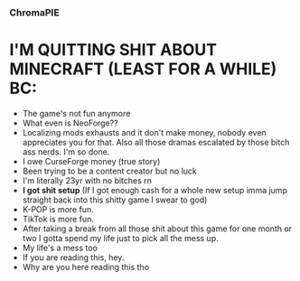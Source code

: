 ### ChromaPIE

# I'M QUITTING SHIT ABOUT MINECRAFT (LEAST FOR A WHILE) BC:
- The game's not fun anymore
- What even is NeoForge??
- Localizing mods exhausts and it don't make money, nobody even appreciates you for that. Also all those dramas escalated by those bitch ass nerds. I'm so done.
- I owe CurseForge money (true story)
- Been trying to be a content creator but no luck
- I'm literally 23yr with no bitches rn
- **I got shit setup** (If I got enough cash for a whole new setup imma jump straight back into this shitty game I swear to god)
- K-POP is more fun.
- TikTok is more fun.
- After taking a break from all those shit about this game for one month or two I gotta spend my life just to pick all the mess up.
- My life's a mess too
- If you are reading this, hey.
- Why are you here reading this tho
